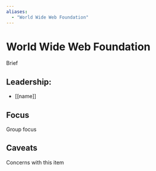 ```yaml
---
aliases:
  - "World Wide Web Foundation"
---
```

# World Wide Web Foundation

Brief

## Leadership:

- [[name]]

## Focus

Group focus

## Caveats 

Concerns with this item